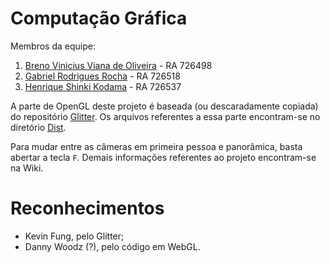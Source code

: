 # Computação Gráfica

Membros da equipe:

1. [Breno Vinicius Viana de Oliveira](https://github.com/donOnerb) - RA 726498
2. [Gabriel Rodrigues Rocha](https://github.com/gabrielrodriguesrocha) - RA 726518
3. [Henrique Shinki Kodama](https://github.com/hskodama) - RA 726537

A parte de OpenGL deste projeto é baseada (ou descaradamente copiada) do repositório [Glitter](https://github.com/Polytonic/Glitter). Os arquivos referentes a essa parte encontram-se no diretório [Dist](https://github.com/gabrielrodriguesrocha/Projeto-CG/tree/master/Dist).

Para mudar entre as câmeras em primeira pessoa e panorâmica, basta abertar a tecla `F`. Demais informações referentes ao projeto encontram-se na Wiki.

# Reconhecimentos

- Kevin Fung, pelo Glitter;
- Danny Woodz (?), pelo código em WebGL.
